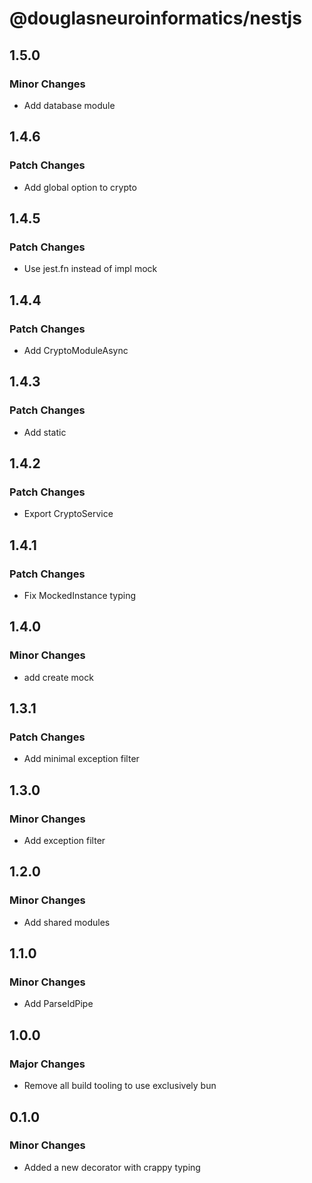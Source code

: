 # @douglasneuroinformatics/nestjs

## 1.5.0

### Minor Changes

- Add database module

## 1.4.6

### Patch Changes

- Add global option to crypto

## 1.4.5

### Patch Changes

- Use jest.fn instead of impl mock

## 1.4.4

### Patch Changes

- Add CryptoModuleAsync

## 1.4.3

### Patch Changes

- Add static

## 1.4.2

### Patch Changes

- Export CryptoService

## 1.4.1

### Patch Changes

- Fix MockedInstance typing

## 1.4.0

### Minor Changes

- add create mock

## 1.3.1

### Patch Changes

- Add minimal exception filter

## 1.3.0

### Minor Changes

- Add exception filter

## 1.2.0

### Minor Changes

- Add shared modules

## 1.1.0

### Minor Changes

- Add ParseIdPipe

## 1.0.0

### Major Changes

- Remove all build tooling to use exclusively bun

## 0.1.0

### Minor Changes

- Added a new decorator with crappy typing

